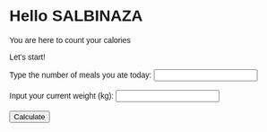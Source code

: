 <!DOCTYPE html>
<html lang="en">
<head>
    <meta charset="UTF-8">
    <title>Salbinaza's Calorie Counter</title>
    <style>
        body { font-family: Arial, sans-serif; padding: 2em; }
        .result { margin-top: 1em; color: #007700; }
    </style>
</head>
<body>
    <h1>Hello SALBINAZA</h1>
    <p>You are here to count your calories</p>
    <p>Let's start!</p>
    <form id="calorieForm">
        <label>
            Type the number of meals you ate today:
            <input type="number" id="mealCount" required>
        </label><br><br>
        <label>
            Input your current weight (kg):
            <input type="number" id="currentWeight" required>
        </label><br><br>
        <button type="submit">Calculate</button>
    </form>
    <div id="output" class="result"></div>
    <script>
        document.getElementById('calorieForm').onsubmit = function(e) {
            e.preventDefault();
            const add = 27831;
            const caladd = 23;
            const mealCount = Number(document.getElementById('mealCount').value);
            const currentWeight = Number(document.getElementById('currentWeight').value);
            const totalCalories = mealCount + add;
            const newWeight = currentWeight + caladd;
            document.getElementById('output').innerHTML = `
                OH NO!? You ate <b>${totalCalories}</b> calories today. Now you will gain 5 kg only today.<br>
                So your new weight is: <b>${newWeight} kg</b><br>
                Wow, good job you super passed me.<br>
                Dw, I'm still the best, love u.
            `;
        };
    </script>
</body>
</html>
